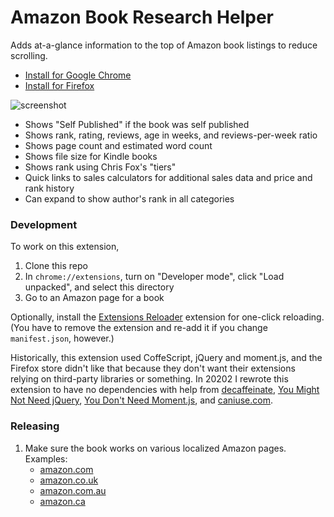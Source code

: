 # Amazon Book Research Helper

Adds at-a-glance information to the top of Amazon book listings to reduce scrolling.

- [Install for Google Chrome](https://chrome.google.com/webstore/detail/cnhlmanemmekoedeblbknpodncnncbof)
- [Install for Firefox](https://addons.mozilla.org/en-US/firefox/addon/amazon-book-research-helper/)

![screenshot](https://user-images.githubusercontent.com/137158/91470233-4e2c3c80-e849-11ea-83ba-b7683e2f8cac.png)

- Shows "Self Published" if the book was self published
- Shows rank, rating, reviews, age in weeks, and reviews-per-week ratio
- Shows page count and estimated word count
- Shows file size for Kindle books
- Shows rank using Chris Fox's "tiers"
- Quick links to sales calculators for additional sales data and price and rank history
- Can expand to show author's rank in all categories

### Development

To work on this extension,

1. Clone this repo
2. In `chrome://extensions`, turn on "Developer mode", click "Load unpacked", and select this directory
3. Go to an Amazon page for a book

Optionally, install the [Extensions Reloader](https://chrome.google.com/webstore/detail/fimgfedafeadlieiabdeeaodndnlbhid) extension for one-click reloading. (You have to remove the extension and re-add it if you change `manifest.json`, however.)

Historically, this extension used CoffeScript, jQuery and moment.js, and the Firefox store didn't like that because they don't want their extensions relying on third-party libraries or something. In 20202 I rewrote this extension to have no dependencies with help from [decaffeinate](https://github.com/decaffeinate/decaffeinate), [You Might Not Need jQuery](http://youmightnotneedjquery.com/), [You Don't Need Moment.js](https://github.com/you-dont-need/You-Dont-Need-Momentjs#parse), and [caniuse.com](https://caniuse.com/).

### Releasing

1. Make sure the book works on various localized Amazon pages. Examples:
   - [amazon.com](https://www.amazon.com/Total-Money-Makeover-Classic-Financial/dp/1595555277)
   - [amazon.co.uk](https://www.amazon.co.uk/Later-Hard-Case-Crime-Stephen/dp/1789096499)
   - [amazon.com.au](https://www.amazon.com.au/Malibu-Rising-Taylor-Jenkins-Reid/dp/1786331535/)
   - [amazon.ca](https://www.amazon.ca/Dude-Perfect-Tricks-Tips-Stuff/dp/1400217075/)